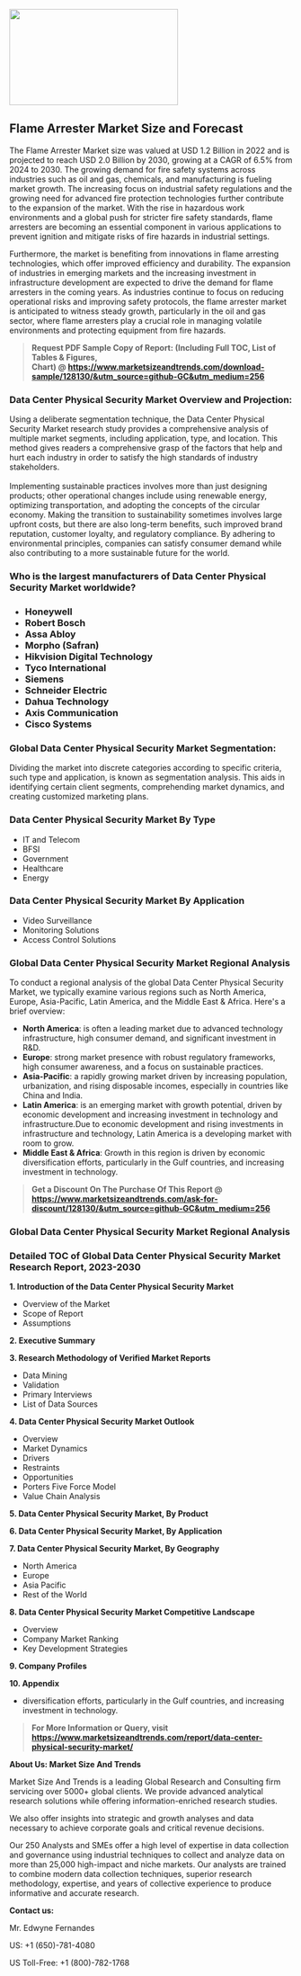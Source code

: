 <p><img class="alignnone size-medium wp-image-20088" src="https://ffe5etoiles.com/wp-content/uploads/2024/12/MST1-300x171.png" alt="" width="300" height="171" /></p><h2>Flame Arrester Market Size and Forecast</h2><p>The Flame Arrester Market size was valued at USD 1.2 Billion in 2022 and is projected to reach USD 2.0 Billion by 2030, growing at a CAGR of 6.5% from 2024 to 2030. The growing demand for fire safety systems across industries such as oil and gas, chemicals, and manufacturing is fueling market growth. The increasing focus on industrial safety regulations and the growing need for advanced fire protection technologies further contribute to the expansion of the market. With the rise in hazardous work environments and a global push for stricter fire safety standards, flame arresters are becoming an essential component in various applications to prevent ignition and mitigate risks of fire hazards in industrial settings.</p><p>Furthermore, the market is benefiting from innovations in flame arresting technologies, which offer improved efficiency and durability. The expansion of industries in emerging markets and the increasing investment in infrastructure development are expected to drive the demand for flame arresters in the coming years. As industries continue to focus on reducing operational risks and improving safety protocols, the flame arrester market is anticipated to witness steady growth, particularly in the oil and gas sector, where flame arresters play a crucial role in managing volatile environments and protecting equipment from fire hazards.</p></p><blockquote id="" class=""><strong>Request PDF Sample Copy of Report: (Including Full TOC, List of Tables &amp; Figures, Chart)&nbsp;@&nbsp;<strong><a href="https://www.marketsizeandtrends.com/download-sample/128130/&utm_source=github-GC&utm_medium=256" target="_blank">https://www.marketsizeandtrends.com/download-sample/128130/&utm_source=github-GC&utm_medium=256</a></strong></strong></blockquote><h3 id="" class="">Data Center Physical Security Market&nbsp;Overview and Projection:</h3><p id="" class="">Using a deliberate segmentation technique, the Data Center Physical Security Market research study provides a comprehensive analysis of multiple market segments, including application, type, and location. This method gives readers a comprehensive grasp of the factors that help and hurt each industry in order to satisfy the high standards of industry stakeholders. <br /> <br />Implementing sustainable practices involves more than just designing products; other operational changes include using renewable energy, optimizing transportation, and adopting the concepts of the circular economy. Making the transition to sustainability sometimes involves large upfront costs, but there are also long-term benefits, such improved brand reputation, customer loyalty, and regulatory compliance. By adhering to environmental principles, companies can satisfy consumer demand while also contributing to a more sustainable future for the world.</p><h3 id="" class="">Who is the largest manufacturers of&nbsp;Data Center Physical Security Market worldwide?</h3><h3 class=""><p><ul><li>Honeywell </li><li> Robert Bosch </li><li> Assa Abloy </li><li> Morpho (Safran) </li><li> Hikvision Digital Technology </li><li> Tyco International </li><li> Siemens </li><li> Schneider Electric </li><li> Dahua Technology </li><li> Axis Communication </li><li> Cisco Systems</li></ul></p></h3><h3 id="" class="">Global&nbsp;Data Center Physical Security Market Segmentation:</h3><p id="" class="">Dividing the market into discrete categories according to specific criteria, such type and application, is known as segmentation analysis. This aids in identifying certain client segments, comprehending market dynamics, and creating customized marketing plans.</p><h3 id="" class="">Data Center Physical Security Market&nbsp;By Type</h3><p><p><ul><li>IT and Telecom </li><li> BFSI </li><li> Government </li><li> Healthcare </li><li> Energy</p></li></ul></p></p><h3 id="" class="">Data Center Physical Security Market&nbsp;By Application</h3><p class=""><p><ul><li>Video Surveillance </li><li> Monitoring Solutions </li><li> Access Control Solutions</li></ul></p></p><h3 id="" class="">Global Data Center Physical Security Market Regional Analysis</h3><p id="" class="">To conduct a regional analysis of the global Data Center Physical Security Market, we typically examine various regions such as North America, Europe, Asia-Pacific, Latin America, and the Middle East &amp; Africa. Here's a brief overview:</p><ul><li><strong>North America</strong>: is often a leading market due to advanced technology infrastructure, high consumer demand, and significant investment in R&amp;D.</li><li><strong>Europe</strong>: strong market presence with robust regulatory frameworks, high consumer awareness, and a focus on sustainable practices.</li><li><strong>Asia-Pacific</strong>: a rapidly growing market driven by increasing population, urbanization, and rising disposable incomes, especially in countries like China and India.</li><li><strong>Latin America</strong>: is an emerging market with growth potential, driven by economic development and increasing investment in technology and infrastructure.Due to economic development and rising investments in infrastructure and technology, Latin America is a developing market with room to grow.</li><li><strong>Middle East &amp; Africa</strong>: Growth in this region is driven by economic diversification efforts, particularly in the Gulf countries, and increasing investment in technology.</li></ul><blockquote id="" class=""><strong>Get a Discount On The Purchase Of This Report @ <strong><a href="https://www.marketsizeandtrends.com/ask-for-discount/128130/&utm_source=github-GC&utm_medium=256" target="_blank">https://www.marketsizeandtrends.com/ask-for-discount/128130/&utm_source=github-GC&utm_medium=256</a></strong></strong></blockquote><h3 id="" class="">Global Data Center Physical Security Market Regional Analysis</h3><h3 id="" class="">Detailed TOC of Global Data Center Physical Security Market Research Report, 2023-2030</h3><p id="" class=""><strong>1. Introduction of the Data Center Physical Security Market</strong></p><ul><li>Overview of the Market</li><li>Scope of Report</li><li>Assumptions</li></ul><p id="" class=""><strong>2. Executive Summary</strong></p><p id="" class=""><strong>3. Research Methodology of Verified Market Reports</strong></p><ul><li>Data Mining</li><li>Validation</li><li>Primary Interviews</li><li>List of Data Sources</li></ul><p id="" class=""><strong>4. Data Center Physical Security Market Outlook</strong></p><ul><li>Overview</li><li>Market Dynamics</li><li>Drivers</li><li>Restraints</li><li>Opportunities</li><li>Porters Five Force Model</li><li>Value Chain Analysis</li></ul><p id="" class=""><strong>5. Data Center Physical Security Market, By Product</strong></p><p id="" class=""><strong>6. Data Center Physical Security Market, By Application</strong></p><p id="" class=""><strong>7. Data Center Physical Security Market, By Geography</strong></p><ul><li>North America</li><li>Europe</li><li>Asia Pacific</li><li>Rest of the World</li></ul><p id="" class=""><strong>8. Data Center Physical Security Market Competitive Landscape</strong></p><ul><li>Overview</li><li>Company Market Ranking</li><li>Key Development Strategies</li></ul><p id="" class=""><strong>9. Company Profiles</strong></p><p id="" class=""><strong>10. Appendix</strong></p><ul><li>diversification efforts, particularly in the Gulf countries, and increasing investment in technology.</li></ul><blockquote id="" class=""><strong>For More Information or Query, visit <strong><strong><a href="https://www.marketsizeandtrends.com/report/data-center-physical-security-market/" target="_blank">https://www.marketsizeandtrends.com/report/data-center-physical-security-market/</a></strong></strong></strong></blockquote><p id="" class=""><strong>About Us: Market Size And Trends</strong></p><p id="" class="">Market Size And Trends is a leading Global Research and Consulting firm servicing over 5000+ global clients. We provide advanced analytical research solutions while offering information-enriched research studies.</p><p id="" class="">We also offer insights into strategic and growth analyses and data necessary to achieve corporate goals and critical revenue decisions.</p><p id="" class="">Our 250 Analysts and SMEs offer a high level of expertise in data collection and governance using industrial techniques to collect and analyze data on more than 25,000 high-impact and niche markets. Our analysts are trained to combine modern data collection techniques, superior research methodology, expertise, and years of collective experience to produce informative and accurate research.</p><p id="" class=""><strong>Contact us:</strong></p><p id="" class="">Mr. Edwyne Fernandes</p><p id="" class="">US: +1 (650)-781-4080</p><p id="" class="">US Toll-Free: +1 (800)-782-1768</p>

